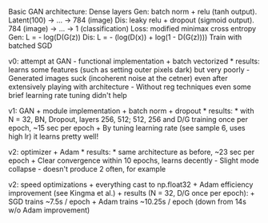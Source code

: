 Basic GAN architecture: 
	Dense layers
		Gen: batch norm + relu (tanh output). Latent(100) -> ... -> 784 (image)
		Dis: leaky relu + dropout (sigmoid output). 784 (image) -> ... -> 1 (classification)
	Loss: modified minimax cross entropy
		Gen: L = - log(D(G(z))
		Dis: L = - (log(D(x)) + log(1 - D(G(z))))
	Train with batched SGD

v0: attempt at GAN
	- functional implementation
	+ batch vectorized
	* results: learns some features (such as setting outer pixels dark) but very poorly 
		- Generated images suck (incoherent noise at the cetner) even after extensively playing with architecture
		- Without reg techniques even some brief learning rate tuning didn't help

v1: GAN
	+ module implementation
	+ batch norm 
	+ dropout
	* results: 
		* with N = 32, BN, Dropout, layers 256, 512; 512, 256 and D/G training once per epoch, ~15 sec per epoch 
		+ By tuning learning rate (see sample 6, uses high lr) it learns pretty well!

v2: optimizer
	+ Adam
	* results:
		* same architecture as before, ~23 sec per epoch 
		+ Clear convergence within 10 epochs, learns decently
		- Slight mode collapse - doesn't produce 2 often, for example

v2: speed optimizations
	+ everything cast to np.float32
	+ Adam efficiency improvement (see Kingma et al.)
	+ results (N = 32, D/G once per epoch):
		+ SGD trains ~7.5s / epoch
		+ Adam trains ~10.25s / epoch (down from 14s w/o Adam improvement)